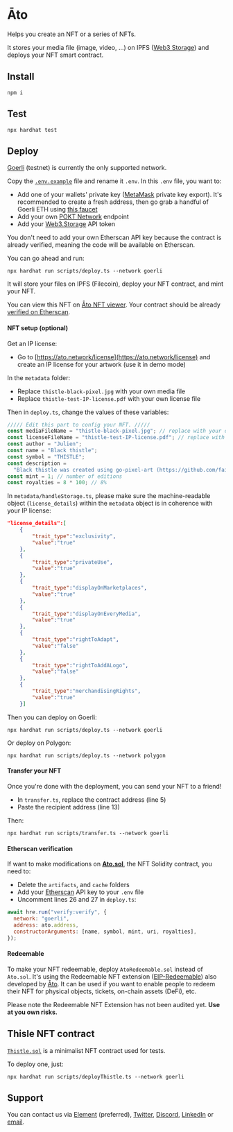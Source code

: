 # Āto

Helps you create an NFT or a series of NFTs.

It stores your media file (image, video, ...) on IPFS ([Web3 Storage](https://web3.storage/)) and deploys your NFT smart contract.

## Install

```shell
npm i
```

## Test

```shell
npx hardhat test
```

## Deploy

[Goerli](https://goerli.net/) (testnet) is currently the only supported network.

Copy the [`.env.example`](https://github.com/ATO-nft/ato/blob/main/.env.example) file and rename it `.env`. In this `.env` file, you want to:

- Add one of your wallets' private key ([MetaMask](https://metamask.zendesk.com/hc/en-us/articles/360015289632-How-to-export-an-account-s-private-key) private key export). It's recommended to create a fresh address, then go grab a handful of Goerli ETH using [this faucet](https://goerlifaucet.com/)
- Add your own [POKT Network](https://www.pokt.network/) endpoint
- Add your [Web3.Storage](https://web3.storage/tokens/) API token

You don't need to add your own Etherscan API key because the contract is already verified, meaning the code will be available on Etherscan.

You can go ahead and run:

```shell
npx hardhat run scripts/deploy.ts --network goerli
```

It will store your files on IPFS (Filecoin), deploy your NFT contract, and mint your NFT.

You can view this NFT on [Āto NFT viewer](https://ato.network/Goerli/0xa07be884052Eb1f7853eBF6Dc63b33Ba1fc6AA49/1). Your contract should be already [verified on Etherscan](https://goerli.etherscan.io/address/0xa07be884052Eb1f7853eBF6Dc63b33Ba1fc6AA49#code).

#### NFT setup (optional)

Get an IP license:

- Go to [https://ato.network/license](https://ato.network/license) and create an IP license for your artwork (use it in demo mode)

In the `metadata` folder:

- Replace `thistle-black-pixel.jpg` with your own media file
- Replace `thistle-test-IP-license.pdf` with your own license file

Then in `deploy.ts`, change the values of these variables:

```js
///// Edit this part to config your NFT. /////
const mediaFileName = "thistle-black-pixel.jpg"; // replace with your own media file name
const licenseFileName = "thistle-test-IP-license.pdf"; // replace with your own license file name
const author = "Julien";
const name = "Black thistle";
const symbol = "THISTLE";
const description =
  "Black thistle was created using go-pixel-art (https://github.com/fairhive-labs/go-pixelart)";
const mint = 1; // number of editions
const royalties = 8 * 100; // 8%
```

In `metadata/handleStorage.ts`, please make sure the machine-readable object (`license_details`) within the `metadata` object is in coherence with your IP license:

```json
"license_details":[
    {
        "trait_type":"exclusivity",
        "value":"true"
    },
    {
        "trait_type":"privateUse",
        "value":"true"
    },
    {
        "trait_type":"displayOnMarketplaces",
        "value":"true"
    },
    {
        "trait_type":"displayOnEveryMedia",
        "value":"true"
    },
    {
        "trait_type":"rightToAdapt",
        "value":"false"
    },
    {
        "trait_type":"rightToAddALogo",
        "value":"false"
    },
    {
        "trait_type":"merchandisingRights",
        "value":"true"
    }]
```

Then you can deploy on Goerli:

```shell
npx hardhat run scripts/deploy.ts --network goerli
```

Or deploy on Polygon:

```shell
npx hardhat run scripts/deploy.ts --network polygon
```

#### Transfer your NFT

Once you're done with the deployment, you can send your NFT to a friend!

- In `transfer.ts`, replace the contract address (line 5)
- Paste the recipient address (line 13)

Then:

```shell
npx hardhat run scripts/transfer.ts --network goerli
```

#### Etherscan verification

If want to make modifications on **[Ato.sol](https://github.com/ATO-nft/ato/blob/main/contracts/Ato.sol)**, the NFT Solidity contract, you need to:

- Delete the `artifacts`, and `cache` folders
- Add your [Etherscan](https://etherscan.io/) API key to your `.env` file
- Uncomment lines 26 and 27 in `deploy.ts`:

```js
await hre.run("verify:verify", {
  network: "goerli",
  address: ato.address,
  constructorArguments: [name, symbol, mint, uri, royalties],
});
```

#### Redeemable

To make your NFT redeemable, deploy `AtoRedeemable.sol` instead of `Ato.sol`. It's using the Redeemable NFT extension ([EIP-Redeemable](https://github.com/ATO-nft/redeemable/blob/main/eip-draft_redeemable.md)) also developed by [Āto](https://github.com/ATO-nft). It can be used if you want to enable people to redeem their NFT for physical objects, tickets, on-chain assets (DeFi), etc.

Please note the Redeemable NFT Extension has not been audited yet. **Use at you own risks.**

## Thisle NFT contract

[`Thistle.sol`](https://github.com/ATO-nft/ato/blob/main/contracts/Thistle.sol) is a minimalist NFT contract used for tests.

To deploy one, just:

```shell
npx hardhat run scripts/deployThistle.ts --network goerli
```

## Support

You can contact us via [Element](https://matrix.to/#/@julienbrg:matrix.org) (preferred), [Twitter](https://twitter.com/julienbrg), [Discord](https://discord.gg/xw9dCeQ94Y), [LinkedIn](https://www.linkedin.com/in/julienberanger/) or [email](mailto:julien@ato.network).
